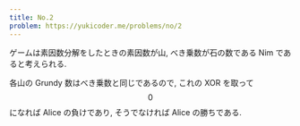 ```yaml
---
title: No.2
problem: https://yukicoder.me/problems/no/2
---
```

ゲームは素因数分解をしたときの素因数が山, べき乗数が石の数である Nim であると考えられる.

各山の Grundy 数はべき乗数と同じであるので, これの XOR を取って $$ 0 $$ になれば Alice の負けであり, そうでなければ Alice の勝ちである.
